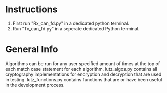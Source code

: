 # Instructions
1. First run "Rx_can_fd.py" in a dedicated python terminal. 
2. Run "Tx_can_fd.py" in a seperate dedicated Python terminal. 

# General Info
Algorithms can be run for any user specified amount of times at the top of each match case statement for each algorithm.
lutz_algos.py contains all cryptography implementations for encryption and decryption that are used in testing.
lutz_functions.py contains functions that are or have been useful in the development process.

